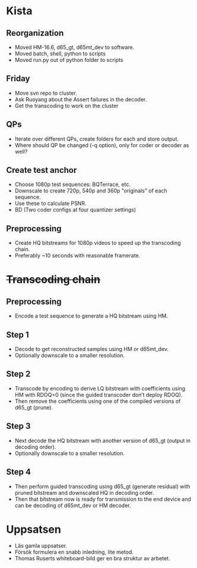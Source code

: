 # Kista

## Reorganization
- Moved HM-16.6, d65_gt, d65mt_dev to software.
- Moved batch, shell, python to scripts
- Moved run.py out of python folder to scripts

## Friday
- Move svn repo to cluster.
- Ask Ruoyang about the Assert failures in the decoder.
- Get the transcoding to work on the cluster

## QPs
- Iterate over different QPs, create folders for each and store output.
- Where should QP be changed (-q option), only for coder or decoder as well?

## Create test anchor
- Choose 1080p test sequences: BQTerrace, etc.
- Downscale to create 720p, 540p and 360p "originals" of each sequence.
- Use these to calculate PSNR.
- BD (Two coder configs at four quantizer settings)

## Preprocessing
- Create HQ bitstreams for 1080p videos to speed up the transcoding chain.
- Preferably ~10 seconds with reasonable framerate.


# <s>Transcoding chain</s>

## Preprocessing
- Encode a test sequence to generate a HQ bitstream using HM.

## Step 1
- Decode to get reconstructed samples using HM or d65mt_dev.
- Optionally downscale to a smaller resolution.

## Step 2
- Transcode by encoding to derive LQ bitstream with coefficients using HM with RDOQ=0 (since the guided transcoder don’t deploy RDOQ).
- Then remove the coefficients using one of the compiled versions of d65_gt (prune).

## Step 3
- Next decode the HQ bitstream with another version of d65_gt (output in decoding order).
- Optionally downscale to a smaller resolution.

## Step 4
- Then perform guided transcoding using d65_gt (generate residual) with pruned bitstream and downscaled HQ in decoding order.
- Then that bitstream now is ready for transmission to the end device and can be decoding of d65mt_dev or HM decoder.


# Uppsatsen
- Läs gamla uppsatser.
- Försök formulera en snabb inledning, lite metod.
- Thomas Ruserts whiteboard-bild ger en bra struktur av arbetet.
